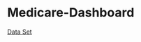 # Medicare-Dashboard

[Data Set](https://data.cms.gov/resources/medicare-inpatient-hospitals-by-provider-and-service-data-dictionary)
